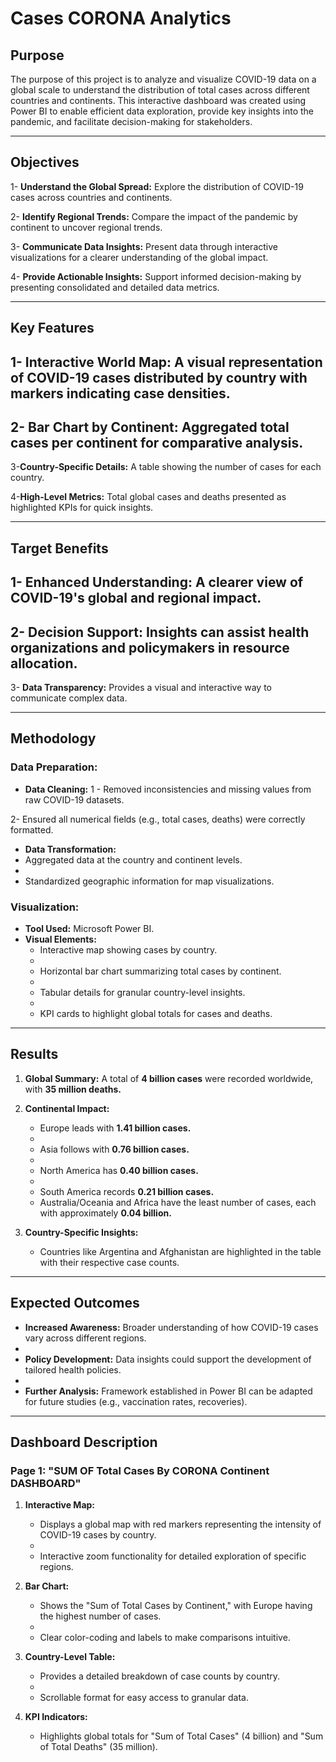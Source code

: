 #  Cases CORONA Analytics

## Purpose
The purpose of this project is to analyze and visualize COVID-19 data on a global scale to understand the distribution of total cases across different countries and continents. This interactive dashboard was created using Power BI to enable efficient data exploration, provide key insights into the pandemic, and facilitate decision-making for stakeholders.

---

## Objectives
1- **Understand the Global Spread:** Explore the distribution of COVID-19 cases across countries and continents.
   
2- **Identify Regional Trends:** Compare the impact of the pandemic by continent to uncover regional trends.
 
3- **Communicate Data Insights:** Present data through interactive visualizations for a clearer understanding of the global impact.
 
4- **Provide Actionable Insights:** Support informed decision-making by presenting consolidated and detailed data metrics.

---

## Key Features
1- **Interactive World Map:** A visual representation of COVID-19 cases distributed by country with markers indicating case densities.
- 
2- **Bar Chart by Continent:** Aggregated total cases per continent for comparative analysis.
-
3-**Country-Specific Details:** A table showing the number of cases for each country.

4-**High-Level Metrics:** Total global cases and deaths presented as highlighted KPIs for quick insights.

---

## Target Benefits
1- **Enhanced Understanding:** A clearer view of COVID-19's global and regional impact.
- 
2- **Decision Support:** Insights can assist health organizations and policymakers in resource allocation.
- 
3- **Data Transparency:** Provides a visual and interactive way to communicate complex data.

---

## Methodology
### Data Preparation:
- **Data Cleaning:**
 1 - Removed inconsistencies and missing values from raw COVID-19 datasets.
    
 2- Ensured all numerical fields (e.g., total cases, deaths) were correctly formatted.

- **Data Transformation:**
 - Aggregated data at the country and continent levels.
  - 
  - Standardized geographic information for map visualizations.

### Visualization:
- **Tool Used:** Microsoft Power BI.
- **Visual Elements:**
  - Interactive map showing cases by country.
  - 
  - Horizontal bar chart summarizing total cases by continent.
  - 
  - Tabular details for granular country-level insights.
  - 
  - KPI cards to highlight global totals for cases and deaths.

---

## Results
1. **Global Summary:** A total of **4 billion cases** were recorded worldwide, with **35 million deaths.**
2. **Continental Impact:**
   - Europe leads with **1.41 billion cases.**
   - 
   - Asia follows with **0.76 billion cases.**
   - 
   - North America has **0.40 billion cases.**
   - 
   - South America records **0.21 billion cases.**
   - Australia/Oceania and Africa have the least number of cases, each with approximately **0.04 billion.**

3. **Country-Specific Insights:**
   - Countries like Argentina and Afghanistan are highlighted in the table with their respective case counts.

---

## Expected Outcomes
- **Increased Awareness:** Broader understanding of how COVID-19 cases vary across different regions.
- 
- **Policy Development:** Data insights could support the development of tailored health policies.
- 
- **Further Analysis:** Framework established in Power BI can be adapted for future studies (e.g., vaccination rates, recoveries).

---

## Dashboard Description
### Page 1: "SUM OF Total Cases By CORONA Continent DASHBOARD"
1. **Interactive Map:**
   - Displays a global map with red markers representing the intensity of COVID-19 cases by country.
   - 
   - Interactive zoom functionality for detailed exploration of specific regions.

2. **Bar Chart:**
   - Shows the "Sum of Total Cases by Continent," with Europe having the highest number of cases.
   - 
   - Clear color-coding and labels to make comparisons intuitive.

3. **Country-Level Table:**
   - Provides a detailed breakdown of case counts by country.
   - 
   - Scrollable format for easy access to granular data.

4. **KPI Indicators:**
   - Highlights global totals for "Sum of Total Cases" (4 billion) and "Sum of Total Deaths" (35 million).


